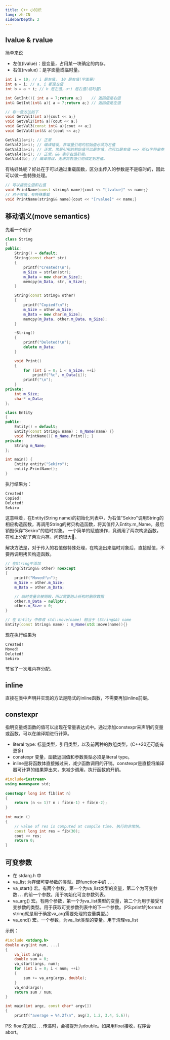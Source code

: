 ```yaml
---
title: C++ 小知识
lang: zh-CN
sidebarDepth: 2
---
```


## lvalue & rvalue
简单来说
* 左值(lvalue)：是变量，占用某一块确定的内存。
* 右值(rvalue)：是字面量或临时量。

```cpp
int i = 10; // i 是左值， 10 是右值(字面量) 
int a = i; // a, i 都是左值
int b = a + i; // b 是左值，a+i 是右值(临时量)

int GetInt(){ int a = 7;return a;}    // 返回值是右值
int& GetInt(int& a){ a = 7;return a;} // 返回值是左值

// 有一些方法如下
void GetVal1(int a){cout << a;}
void GetVal2(int& a){cout << a;}
void GetVal3(const int& a){cout << a;}
void GetVal4(int&& a){cout << a;}

GetVal1(a+i); // 正常
GetVal2(a+i); // 编译错误，非常量引用的初始值必须为左值
GetVal3(a+i); // 正常。常量引用的初始值可以是左值，也可以是右值 ==> 所以字符串参数常常声明为常量引用。
GetVal4(a+i); // 正常。&& 表示右值引用。
GetVal4(b); // 编译错误，无法将右值引用绑定到左值。
```

有啥好处呢？好处在于可以通过重载函数，区分出传入的参数是不是临时的，因此可以做一些特殊处理。
```cpp
// 可以接受左值和右值
void PrintName(const string& name){cout << "[lvalue]" << name;}
// 对于右值，有特殊重载
void PrintName(string&& name){cout << "[rvalue]" << name;}
```

## 移动语义(move semantics)
先看一个例子
```cpp
class String
{
public:
    String() = default;
    String(const char* str)
    {
        printf("Created!\n");
        m_Size = strlen(str);
        m_Data = new char[m_Size];
        memcpy(m_Data, str, m_Size);
    }

    String(const String& other)
    {
        printf("Copied!\n");
        m_Size = other.m_Size;
        m_Data = new char[m_Size];
        memcpy(m_Data, other.m_Data, m_Size);
    }

    ~String()
    {
        printf("Deleted!\n");
        delete m_Data;
    } 

    void Print()
    {
        for (int i = 0; i < m_Size; ++i)
            printf("%c", m_Data[i]);
        printf("\n");
    }
private:
    int m_Size;
    char* m_Data;
};

class Entity
{
public:
    Entity() = default;
    Entity(const String& name) : m_Name(name) {}
    void PrintName(){ m_Name.Print(); }
private:
    String m_Name;
};

int main() {
    Entity entity("Sekiro");
    entity.PrintName();
}
```
执行结果为：
```cmd
Created!
Copied!
Deleted!
Sekiro
```
这意味着，在Entity(String name)的初始化列表中，为右值"Sekiro"调用String的相应构造函数，再调用String的拷贝构造函数，将其值传入Entity.m_Name，最后销毁保存"Sekiro"的临时对象。 
一个简单的赋值操作，竟调用了两次构造函数，在堆上分配了两次内存。问题很大:thinking:。  

解决方法是，对于传入的右值做特殊处理，在构造出来临时对象后，直接赋值，不要再调用拷贝构造函数。
```cpp
// 在String中添加
String(String&& other) noexcept
{
    printf("Moved!\n");
    m_Size = other.m_Size;
    m_Data = other.m_Data;

    // 临时变量会被销毁，所以需要防止析构时删除数据
    other.m_Data = nullptr;
    other.m_Size = 0;
}

// 在 Entity 中修改 std::move(name) 相当于 (String&&) name
Entity(const String& name) : m_Name(std::move(name)){}
```
现在执行结果为
```cmd
Created!
Moved!
Deleted!
Sekiro
```
节省了一次堆内存分配。

## inline
直接在类中声明并实现的方法是隐式的inline函数，不需要再加inline前缀。

## constexpr
指明变量或函数的值可以出现在常量表达式中。通过添加constexpr来声明的变量或函数，可以在编译期进行计算。
* literal type: 标量类型，引用类型，以及前两种的数组类型。(C++20还可能有更多)
* constexpr 变量，函数返回值和参数类型必须是literal type。
* inline是将函数体直接搬过来，减少函数调用的开销。constexpr是直接将编译器可计算的结果算出来，来减少调用，执行函数的开销。
```cpp
#include<iostream>
using namespace std;
  
constexpr long int fib(int n)
{
    return (n <= 1)? n : fib(n-1) + fib(n-2);
}
  
int main ()
{
    // value of res is computed at compile time. 执行的非常快。
    const long int res = fib(30); 
    cout << res;
    return 0;
}
```

## 可变参数
* 在 stdarg.h 中
* va_list 为存储可变参数的类型。即function中的 `...`
* va_start() 宏。有两个参数，第一个为va_list类型的变量，第二个为可变参数`...`的前一个参数。用于初始化可变参数列表。
* va_arg() 宏。有两个参数，第一个为va_list类型的变量，第二个为用于接受可变参数的类型。用于获取可变参数列表中的下一个参数。(PS:printf的format string就是用于确定va_arg需要处理的变量类型。)
* va_end() 宏。一个参数，为va_list类型的变量。用于清理va_list

示例：
```cpp
#include <stdarg.h>
double avg(int num, ...)
{
    va_list args;
    double sum = 0;
    va_start(args, num);
    for (int i = 0; i < num; ++i)
    {
        sum += va_arg(args, double);
    }
    va_end(args);
    return sum / num;
}

int main(int argc, const char* argv[])
{
    printf("average = %4.2f\n", avg(3, 1.2, 3.4, 5.6));
```
PS: float在通过`...`传递时，会被提升为double。如果用float接收，程序会abort。

